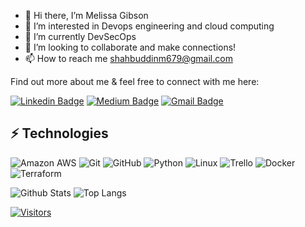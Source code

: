 <!-- LUIT GitHub Profile Template -->

<!-- Keep "Hi there" or replace it with a greeting of your own! -->

- 👋 Hi there, I’m Melissa Gibson
- 👀 I’m interested in Devops engineering and cloud computing
- 🌱 I’m currently DevSecOps
- 💞️ I’m looking to collaborate and make connections!
- 📫 How to reach me shahbuddinm679@gmail.com

Find out more about me & feel free to connect with me here:

<!-- Replace the fields below with the information requested. Remember to remove the encapsulating <> characters. For spaces in names, use %20 (e.g. Broadus%20Palmer) -->

[![Linkedin Badge](https://img.shields.io/badge/-Melissa%20Gibson-blue?style=flat-square&logo=Linkedin&logoColor=white&link=https://www.linkedin.com/in/melissagibson91)](https://www.linkedin.com/in/melissa-gibson-5688a2235/)
[![Medium Badge](https://img.shields.io/badge/Melissa%20Gibson-12100E?style=flat-square&logo=medium&logoColor=white&link=https://medium.com/@melissgibson)](https://medium.com/@melissgibson)
[![Gmail Badge](https://img.shields.io/badge/-melcassidy45@gmail.com-c14438?style=flat-square&logo=Gmail&logoColor=white&link=mailto:melcassidy45@gmail.com)](mailto:melcassidy45@gmail.com)

## ⚡ Technologies

<!-- Check out the Badges folder for more badges -->

![Amazon AWS](https://img.shields.io/badge/Amazon%20AWS-232F3E?style=flat-square&logo=amazon-aws)
![Git](https://img.shields.io/badge/-Git-black?style=flat-square&logo=git)
![GitHub](https://img.shields.io/badge/-GitHub-181717?style=flat-square&logo=github)
![Python](https://img.shields.io/badge/-Python-black?style=flat-square&logo=Python)
![Linux](https://img.shields.io/badge/Linux-FCC624?style=flat-square&logo=linux&logoColor=black)
![Trello](https://img.shields.io/badge/Trello-%23026AA7.svg?style=flat-square&logo=Trello&logoColor=white)
![Docker](https://img.shields.io/badge/docker-%230db7ed.svg?style=for-the-badge&logo=docker&logoColor=white)
![Terraform](https://img.shields.io/badge/terraform-%235835CC.svg?style=for-the-badge&logo=terraform&logoColor=white)

<!-- Replace the fields below with the information requested. Remember to remove the encapsulating <> characters. -->

![Github Stats](https://github-readme-stats.vercel.app/api?username=melisgibson&count_private=true&show_icons=true&include_all_commits=true)
![Top Langs](https://github-readme-stats.vercel.app/api/top-langs/?username=melisgibson&hide=TeX&layout=compact)


[![Visitors](https://api.visitorbadge.io/api/visitors?path=melisgibson%2Fmelisgibson&label=VISITORS&countColor=%23263759)](https://visitorbadge.io/status?path=melisgibson%2Fmelisgibson)
